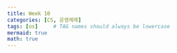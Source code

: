 ```yaml
---
title: Week 10
categories: [CS, 운영체제]
tags: [os]     # TAG names should always be lowercase
mermaid: true
math: true
---
```


